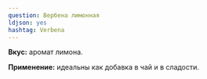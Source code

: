 ```yaml
---
question: Вербена лимонная
ldjson: yes 
hashtag: Verbena
---
```

**Вкус:** аромат лимона.

**Применение:** идеальны как добавка в чай и в сладости.

